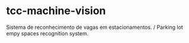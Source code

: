 # tcc-machine-vision
Sistema de reconhecimento de vagas em estacionamentos. / Parking lot empy spaces recognition system.
